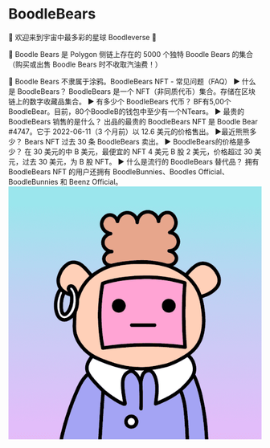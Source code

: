 # BoodleBears

🌈 欢迎来到宇宙中最多彩的星球 Boodleverse 🌈

🐻 Boodle Bears 是 Polygon 侧链上存在的 5000 个独特 Boodle Bears 的集合（购买或出售 Boodle Bears 时不收取汽油费！）

🐻 Boodle Bears 不隶属于涂鸦。BoodleBears NFT - 常见问题（FAQ）
▶ 什么是 BoodleBears？
BoodleBears 是一个 NFT（非同质代币）集合。存储在区块链上的数字收藏品集合。
▶ 有多少个 BoodleBears 代币？
BF有5,00个BoodleBear。目前，80个BoodleB的钱包中至少有一个NTears。
▶ 最贵的 BoodleBears 销售的是什么？
出品的最贵的 BoodleBears NFT 是 Boodle Bear #4747。它于 2022-06-11（3 个月前）以 12.6 美元的价格售出。
▶最近熊熊多少？
Bears NFT 过去 30 条 BoodleBears 卖出。
▶ BoodleBears的价格是多少？
在 30 美元的中 B 美元，最便宜的 NFT 4 美元 B 股 2 美元，价格超过 30 美元，过去 30 美元，为 B 股 NFT。
▶ 什么是流行的 BoodleBears 替代品？
拥有 BoodleBears NFT 的用户还拥有 BoodleBunnies、Boodles Official、BoodleBunnies 和 Beenz Official。![nft](unnamed.png)
